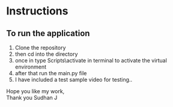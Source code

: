 # Instructions
## To run the application 
1. Clone the repository
2. then cd into the directory 
3. once in type Scripts\activate in terminal to activate the virtual environment
4. after that run the main.py file
5. I have included a test sample video for testing..


Hope you like my work,\
Thank you
Sudhan J
